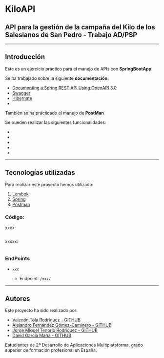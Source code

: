 # KiloAPI

## API para la gestión de la campaña del Kilo de los Salesianos de San Pedro - Trabajo AD/PSP

---

## **Introducción**

Este es un ejercicio práctico para el manejo de APIs con **SpringBootApp**.

Se ha trabajado sobre la siguiente **documentación:**

- [Documenting a Spring REST API Using OpenAPI 3.0](https://www.baeldung.com/spring-rest-openapi-documentation)
- [Swagger](https://javadoc.io/doc/io.swagger.core.v3/swagger-annotations/latest/index.html)
- [Hibernate](https://hibernate.org/orm/documentation/6.1/)
- 

También se ha prácticado el manejo de **PostMan**

Se pueden realizar las siguientes funcionalidades:

- 
- 
- 
- 
- 
---

## **Tecnologías utilizadas**

Para realizar este proyecto hemos utilizado:

1. [Lombok](https://projectlombok.org/)
2. [Spring](https://spring.io/guides/gs/spring-boot/) 
3. [Postman](https://www.postman.com/)

### Código:

xxxx:

```Java


```

xxxxx:

```Java

```
### EndPoints

* `xxx`

  * Endpoint:
    `/xxx/`
---
## **Autores**

Este proyecto ha sido realizado por:


- [Valentín Tola Rodríguez - GITHUB](https://github.com/titintoro)
- [Alejandro Fernández Gómez-Caminero - GITHUB](https://github.com/ale061202)
- [Jorge Miguel Tenorio Rodríguez  - GITHUB](https://github.com/jorgetenorio96)
- [David García María - GITHUB](https://github.com/davidgm26)

Estudiantes de 2º Desarrollo de Aplicaciones Multiplataforma, grado
superior de formación profesional en España.


